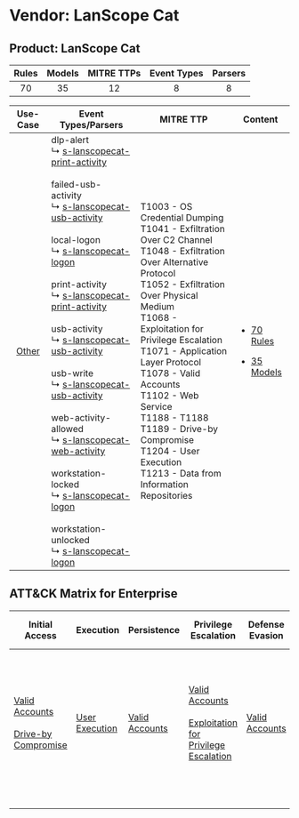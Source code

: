 Vendor: LanScope Cat
====================
Product: LanScope Cat
---------------------
| Rules | Models | MITRE TTPs | Event Types | Parsers |
|:-----:|:------:|:----------:|:-----------:|:-------:|
|  70   |   35   |     12     |      8      |    8    |

|                Use-Case                | Event Types/Parsers                                                                                                                                                                                                                                                                                                                                                                                                                                                                                                                                                                                                                                                                                                                                                                                                                                                                                                                                                                                     | MITRE TTP                                                                                                                                                                                                                                                                                                                                                                                                                                | Content                                                                                                      |
|:--------------------------------------:| ------------------------------------------------------------------------------------------------------------------------------------------------------------------------------------------------------------------------------------------------------------------------------------------------------------------------------------------------------------------------------------------------------------------------------------------------------------------------------------------------------------------------------------------------------------------------------------------------------------------------------------------------------------------------------------------------------------------------------------------------------------------------------------------------------------------------------------------------------------------------------------------------------------------------------------------------------------------------------------------------------- | ---------------------------------------------------------------------------------------------------------------------------------------------------------------------------------------------------------------------------------------------------------------------------------------------------------------------------------------------------------------------------------------------------------------------------------------- | ------------------------------------------------------------------------------------------------------------ |
| [Other](../../../UseCases/uc_other.md) |  dlp-alert<br> ↳ [s-lanscopecat-print-activity](Parsers/parserContent_s-lanscopecat-print-activity.md)<br><br> failed-usb-activity<br> ↳ [s-lanscopecat-usb-activity](Parsers/parserContent_s-lanscopecat-usb-activity.md)<br><br> local-logon<br> ↳ [s-lanscopecat-logon](Parsers/parserContent_s-lanscopecat-logon.md)<br><br> print-activity<br> ↳ [s-lanscopecat-print-activity](Parsers/parserContent_s-lanscopecat-print-activity.md)<br><br> usb-activity<br> ↳ [s-lanscopecat-usb-activity](Parsers/parserContent_s-lanscopecat-usb-activity.md)<br><br> usb-write<br> ↳ [s-lanscopecat-usb-activity](Parsers/parserContent_s-lanscopecat-usb-activity.md)<br><br> web-activity-allowed<br> ↳ [s-lanscopecat-web-activity](Parsers/parserContent_s-lanscopecat-web-activity.md)<br><br> workstation-locked<br> ↳ [s-lanscopecat-logon](Parsers/parserContent_s-lanscopecat-logon.md)<br><br> workstation-unlocked<br> ↳ [s-lanscopecat-logon](Parsers/parserContent_s-lanscopecat-logon.md)<br> | T1003 - OS Credential Dumping<br>T1041 - Exfiltration Over C2 Channel<br>T1048 - Exfiltration Over Alternative Protocol<br>T1052 - Exfiltration Over Physical Medium<br>T1068 - Exploitation for Privilege Escalation<br>T1071 - Application Layer Protocol<br>T1078 - Valid Accounts<br>T1102 - Web Service<br>T1188 - T1188<br>T1189 - Drive-by Compromise<br>T1204 - User Execution<br>T1213 - Data from Information Repositories<br> | [<ul><li>70 Rules</li></ul><ul><li>35 Models</li></ul>](Rules_Models/r_m_lanscope_cat_lanscope_cat_Other.md) |

ATT&CK Matrix for Enterprise
----------------------------
| Initial Access                                                                                                                              | Execution                                                           | Persistence                                                         | Privilege Escalation                                                                                                                                          | Defense Evasion                                                     | Credential Access                                                          | Discovery | Lateral Movement | Collection                                                                              | Command and Control                                                                                                                             | Exfiltration                                                                                                                                                                                                                                                       | Impact |
| ------------------------------------------------------------------------------------------------------------------------------------------- | ------------------------------------------------------------------- | ------------------------------------------------------------------- | ------------------------------------------------------------------------------------------------------------------------------------------------------------- | ------------------------------------------------------------------- | -------------------------------------------------------------------------- | --------- | ---------------- | --------------------------------------------------------------------------------------- | ----------------------------------------------------------------------------------------------------------------------------------------------- | ------------------------------------------------------------------------------------------------------------------------------------------------------------------------------------------------------------------------------------------------------------------ | ------ |
| [Valid Accounts](https://attack.mitre.org/techniques/T1078)<br><br>[Drive-by Compromise](https://attack.mitre.org/techniques/T1189)<br><br> | [User Execution](https://attack.mitre.org/techniques/T1204)<br><br> | [Valid Accounts](https://attack.mitre.org/techniques/T1078)<br><br> | [Valid Accounts](https://attack.mitre.org/techniques/T1078)<br><br>[Exploitation for Privilege Escalation](https://attack.mitre.org/techniques/T1068)<br><br> | [Valid Accounts](https://attack.mitre.org/techniques/T1078)<br><br> | [OS Credential Dumping](https://attack.mitre.org/techniques/T1003)<br><br> |           |                  | [Data from Information Repositories](https://attack.mitre.org/techniques/T1213)<br><br> | [Web Service](https://attack.mitre.org/techniques/T1102)<br><br>[Application Layer Protocol](https://attack.mitre.org/techniques/T1071)<br><br> | [Exfiltration Over Alternative Protocol](https://attack.mitre.org/techniques/T1048)<br><br>[Exfiltration Over C2 Channel](https://attack.mitre.org/techniques/T1041)<br><br>[Exfiltration Over Physical Medium](https://attack.mitre.org/techniques/T1052)<br><br> |        |